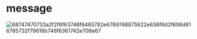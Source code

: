 # message
![68747470733a2f2f6f63746f6465782e6769746875622e636f6d2f696d616765732f79616b746f6361742e706e67](https://github.com/GriffinJ-D/skills-communicate-using-markdown/assets/65211446/783dc0d7-4e86-40ee-9a37-7327c04f44f5)
